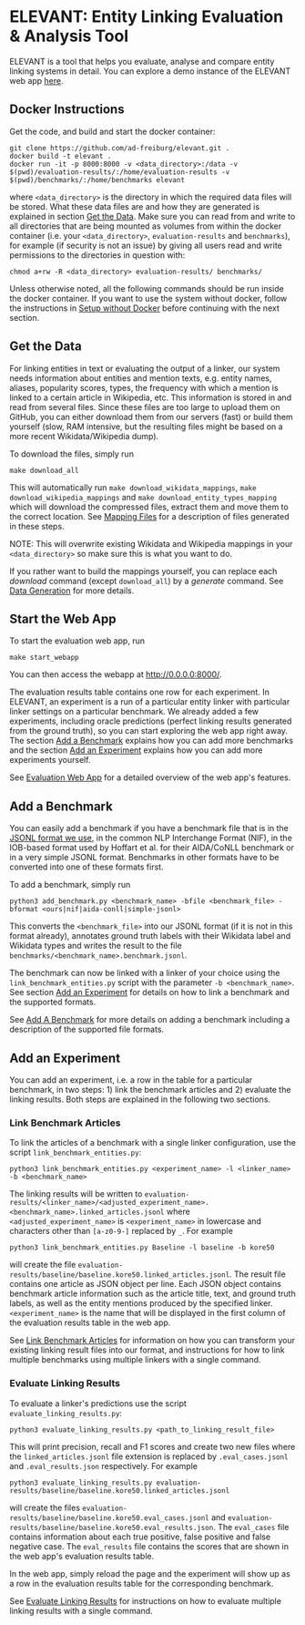 # ELEVANT: Entity Linking Evaluation & Analysis Tool

ELEVANT is a tool that helps you evaluate, analyse and compare entity linking systems in detail. You can explore a
 demo instance of the ELEVANT web app [here](https://elevant.cs.uni-freiburg.de/).

## Docker Instructions
Get the code, and build and start the docker container:

    git clone https://github.com/ad-freiburg/elevant.git .
    docker build -t elevant .
    docker run -it -p 8000:8000 -v <data_directory>:/data -v $(pwd)/evaluation-results/:/home/evaluation-results -v $(pwd)/benchmarks/:/home/benchmarks elevant

where `<data_directory>` is the directory in which the required data files will be stored. What these data files are
 and how they are generated is explained in section [Get the Data](#get-the-data). Make sure you can read from and
 write to all directories that are being mounted as volumes from within the docker container (i.e. your
 `<data_directory>`, `evaluation-results` and `benchmarks`), for example (if security is not an issue) by giving all
 users read and write permissions to the directories in question with:

    chmod a+rw -R <data_directory> evaluation-results/ benchmarks/


Unless otherwise noted, all the following commands should be run inside the docker container. If you want to use the
 system without docker, follow the instructions in [Setup without Docker](docs/setup_without_docker.md) before
 continuing with the next section.

## Get the Data
For linking entities in text or evaluating the output of a linker, our system needs information about entities and
 mention texts, e.g. entity names, aliases, popularity scores, types, the frequency with which a mention is linked
 to a certain article in Wikipedia, etc. This information is stored in and read from several files. Since these files
 are too large to upload them on GitHub, you can either download them from our servers (fast) or build them yourself
 (slow, RAM intensive, but the resulting files might be based on a more recent Wikidata/Wikipedia dump).

To download the files, simply run

    make download_all

This will automatically run `make download_wikidata_mappings`, `make download_wikipedia_mappings` and
 `make download_entity_types_mapping` which will download the compressed files, extract them and move them to the
 correct location. See [Mapping Files](docs/mapping_files.md) for a description of files generated in these steps.

NOTE: This will overwrite existing Wikidata and Wikipedia mappings in your `<data_directory>` so make sure this is what 
 you want to do.

If you rather want to build the mappings yourself, you can replace each *download* command (except `download_all`) by a
 *generate* command. See
 [Data Generation](docs/data_generation.md) for more details.

## Start the Web App

To start the evaluation web app, run

    make start_webapp

You can then access the webapp at <http://0.0.0.0:8000/>.

The evaluation results table contains one row for each experiment. In ELEVANT, an experiment is a run of a
 particular entity linker with particular linker settings on a particular benchmark. We already added a few experiments,
 including oracle predictions (perfect linking results generated from the ground truth), so you can start exploring
 the web app right away. The section [Add a Benchmark](#add-a-benchmark) explains how you can add more benchmarks
 and the section [Add an Experiment](#add-an-experiment) explains how you can add more experiments yourself.

See [Evaluation Web App](docs/evaluation_webapp.md) for a detailed overview of the web app's features.

## Add a Benchmark

You can easily add a benchmark if you have a benchmark file that is in the
 [JSONL format we use](docs/our_jsonl_format.md), in the common NLP Interchange Format (NIF), in the IOB-based format
 used by Hoffart et al. for their AIDA/CoNLL benchmark or in a very simple JSONL format. Benchmarks in other formats
 have to be converted into one of these formats first.

To add a benchmark, simply run

    python3 add_benchmark.py <benchmark_name> -bfile <benchmark_file> -bformat <ours|nif|aida-conll|simple-jsonl>

This converts the `<benchmark_file>` into our JSONL format (if it is not in this format already), annotates ground
 truth labels with their Wikidata label and Wikidata types and writes the result to the file
 `benchmarks/<benchmark_name>.benchmark.jsonl`.

The benchmark can now be linked with a linker of your choice using the `link_benchmark_entities.py` script with the
 parameter `-b <benchmark_name>`. See section [Add an Experiment](#add-an-experiment) for details on how to link a
 benchmark and the supported formats.

See [Add A Benchmark](docs/add_benchmark.md) for more details on adding a benchmark including a description of the
 supported file formats.
 
## Add an Experiment

You can add an experiment, i.e. a row in the table for a particular benchmark, in two steps: 1) link the benchmark
 articles and 2) evaluate the linking results. Both steps are explained in the following two sections.

### Link Benchmark Articles
To link the articles of a benchmark with a single linker configuration, use the script `link_benchmark_entities.py`:

    python3 link_benchmark_entities.py <experiment_name> -l <linker_name> -b <benchmark_name>

The linking results will be written to
 `evaluation-results/<linker_name>/<adjusted_experiment_name>.<benchmark_name>.linked_articles.jsonl` where
 `<adjusted_experiment_name>` is `<experiment_name>` in lowercase and characters other than `[a-z0-9-]` replaced by
 `_`.
For example

    python3 link_benchmark_entities.py Baseline -l baseline -b kore50

will create the file `evaluation-results/baseline/baseline.kore50.linked_articles.jsonl`. The result file contains
 one article as JSON object per line. Each JSON object contains benchmark article information such as the article
 title, text, and ground truth labels, as well as the entity mentions produced by the specified linker.
 `<experiment_name>` is the name that will be displayed in the first column of the evaluation results table in the
 web app.

See [Link Benchmark Articles](docs/link_benchmark_articles.md) for information on how you can transform your existing
 linking result files into our format, and instructions for how to link multiple benchmarks using multiple linkers
 with a single command.

### Evaluate Linking Results

To evaluate a linker's predictions use the script `evaluate_linking_results.py`:

    python3 evaluate_linking_results.py <path_to_linking_result_file>

This will print precision, recall and F1 scores and create two new files where the `linked_articles.jsonl` file
 extension is replaced by `.eval_cases.jsonl` and `.eval_results.json` respectively. For example

    python3 evaluate_linking_results.py evaluation-results/baseline/baseline.kore50.linked_articles.jsonl

will create the files `evaluation-results/baseline/baseline.kore50.eval_cases.jsonl` and
`evaluation-results/baseline/baseline.kore50.eval_results.json`. The `eval_cases` file contains information about
 each true positive, false positive and false negative case. The `eval_results` file contains the scores that are shown
 in the web app's evaluation results table.

In the web app, simply reload the page and the experiment will show up as a row in the evaluation results table for
 the corresponding benchmark.

See [Evaluate Linking Results](docs/evaluate_linking_results.md) for instructions on how to evaluate multiple linking
 results with a single command.
